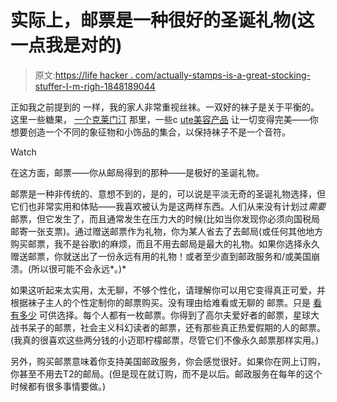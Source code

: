 # 实际上，邮票是一种很好的圣诞礼物(这一点我是对的)

> 原文:[https://life hacker . com/actually-stamps-is-a-great-stocking-stuffer-I-m-righ-1848189044](https://lifehacker.com/actually-stamps-are-a-great-stocking-stuffer-i-m-righ-1848189044)

正如我之前提到的 一样，我的家人非常重视丝袜。一双好的袜子是关于平衡的。这里一些糖果， [一个克莱门汀](https://lifehacker.com/lets-bring-back-the-fruit-stocking-stuffer-1848167306) 那里，一些c [ute美容产品](https://lifehacker.com/the-lazy-way-to-stuff-a-stocking-that-doesn-t-look-lazy-1848132358) 让一切变得完美——你想要创造一个不同的象征物和小饰品的集合，以保持袜子不是一个音符。

Watch

在这方面，邮票——你从邮局得到的那种——是极好的圣诞礼物。

邮票是一种非传统的、意想不到的，是的，可以说是平淡无奇的圣诞礼物选择，但它们也非常实用和体贴——我喜欢被认为是这两样东西。人们从来没有计划过*需要*邮票，但它发生了，而且通常发生在压力大的时候(比如当你发现你必须向国税局邮寄一张支票)。通过赠送邮票作为礼物，你为某人省去了去邮局(或任何其他地方购买邮票，我不是谷歌)的麻烦，而且不用去邮局是最大的礼物。如果你选择永久赠送邮票，你就送出了一份永远有用的礼物！或者至少直到邮政服务和/或美国崩溃。(所以很可能不会永远*。)*

如果这听起来太实用，太无聊，不够个性化，请理解你可以用它变得真正可爱，并根据袜子主人的个性定制你的邮票购买。没有理由给难看或无聊的 邮票。只是 [看有多少](https://store.usps.com/store/results/stamps/_/N-9y93lv) 可供选择。每个人都有一枚邮票。你得到了高尔夫爱好者的邮票，星球大战书呆子的邮票，社会主义科幻读者的邮票，还有那些真正热爱假期的人的邮票。(我真的很喜欢这些两分钱的小迈耶柠檬邮票，尽管它们不像永久邮票那样实用。)

另外，购买邮票意味着你支持美国邮政服务，你会感觉很好。如果你在网上订购，你甚至不用去T2的邮局。(但是现在就订购，而不是以后。邮政服务在每年的这个时候都有很多事情要做。)